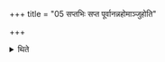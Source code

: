 +++
title = "05 सप्तभिः सप्त पूर्वानन्नहोमाञ्जुहोति"

+++

<details><summary>थिते</summary>

सप्तभिः सप्त पूर्वानन्नहोमाञ्जुहोति ५
</details>
